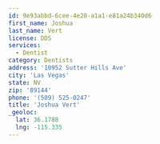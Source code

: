 ```yaml
---
id: 9e93abbd-6cee-4e20-a1a1-e81a24b340d6
first_name: Joshua
last_name: Vert
license: DDS
services:
  - Dentist
category: Dentists
address: '10952 Sutter Hills Ave'
city: 'Las Vegas'
state: NV
zip: '89144'
phone: '(509) 525-0247'
title: 'Joshua Vert'
_geoloc:
  lat: 36.1788
  lng: -115.335
---
```

